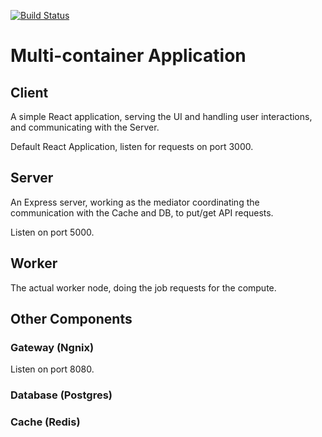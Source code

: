 [![Build Status](https://travis-ci.org/dev2peak/simple-multi-container-app.svg?branch=master)](https://travis-ci.org/dev2peak/simple-multi-container-app)

# Multi-container Application 

## Client

A simple React application, serving the UI and handling user interactions, and communicating with the Server.

Default React Application, listen for requests on port 3000.

## Server

An Express server, working as the mediator coordinating the communication with the Cache and DB, to put/get API requests.

Listen on port 5000.

## Worker

The actual worker node, doing the job requests for the compute.

## Other Components

### Gateway (Ngnix)

Listen on port 8080.

### Database (Postgres)

### Cache (Redis)

